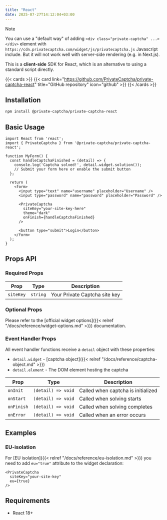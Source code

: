 ```yaml
---
title: "React"
date: 2025-07-27T14:12:04+03:00
---
```


> [!NOTE]
> You can use a "default way" of adding `<div class="private-captcha" ...></div>` element with `https://cdn.privatecaptcha.com/widget/js/privatecaptcha.js` Javascript include. But it will not work well with server-side rendering (e.g. in Next.js).

This is a **client-side** SDK for React, which is an alternative to using a standard script directly.

{{< cards >}}
  {{< card link="https://github.com/PrivateCaptcha/private-captcha-react" title="GitHub repository" icon="github" >}}
{{< /cards >}}

## Installation

```bash
npm install @private-captcha/private-captcha-react
```

## Basic Usage

```tsx
import React from 'react';
import { PrivateCaptcha } from '@private-captcha/private-captcha-react';

function MyForm() {
  const handleCaptchaFinished = (detail) => {
    console.log('Captcha solved!', detail.widget.solution());
    // Submit your form here or enable the submit button
  };

  return (
    <form>
      <input type="text" name="username" placeholder="Username" />
      <input type="password" name="password" placeholder="Password" />

      <PrivateCaptcha
        siteKey="your-site-key-here"
        theme="dark"
        onFinish={handleCaptchaFinished}
      />

      <button type="submit">Login</button>
    </form>
  );
}
```

## Props API

### Required Props

| Prop | Type | Description |
|------|------|-------------|
| `siteKey` | `string` | Your Private Captcha site key |

### Optional Props

Please refer to the [official widget options]({{< relref "/docs/reference/widget-options.md" >}}) documentation.

### Event Handler Props

All event handler functions receive a `detail` object with these properties:
- `detail.widget` - [captcha object]({{< relref "/docs/reference/captcha-object.md" >}})
- `detail.element` - The DOM element hosting the captcha

| Prop | Type | Description |
|------|------|-------------|
| `onInit` | `(detail) => void` | Called when captcha is initialized |
| `onStart` | `(detail) => void` | Called when solving starts |
| `onFinish` | `(detail) => void` | Called when solving completes |
| `onError` | `(detail) => void` | Called when an error occurs |

## Examples

### EU-isolation

For [EU isolation]({{< relref "/docs/reference/eu-isolation.md" >}}) you need to add `eu="true"` attribute to the widget declaration:

```tsx
<PrivateCaptcha
  siteKey="your-site-key"
  eu={true}
/>
```

## Requirements

- React  18+